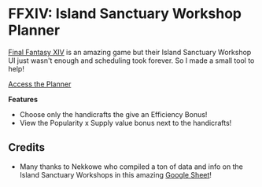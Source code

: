 # FFXIV: Island Sanctuary Workshop Planner
[Final Fantasy XIV](https://www.finalfantasyxiv.com/) is an amazing game but their Island Sanctuary Workshop UI just
wasn't enough and scheduling took forever. So I made a small tool to help!

[Access the Planner](https://ban-lee.github.io/ffxiv-island-sanctuary/)

**Features**
- Choose only the handicrafts the give an Efficiency Bonus!
- View the Popularity x Supply value bonus next to the handicrafts!

## Credits
- Many thanks to Nekkowe who compiled a ton of data and info on the Island Sanctuary Workshops in this amazing
[Google Sheet](https://docs.google.com/spreadsheets/d/1e5dyaHSt5lj25l3nFWO5QcPmAJ2aAoPxCWj-iZnKxRk/edit#gid=1283864903)!
